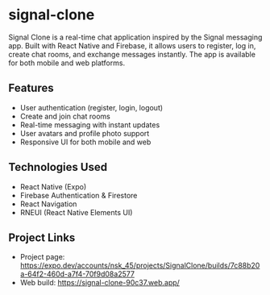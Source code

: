 # signal-clone

Signal Clone is a real-time chat application inspired by the Signal messaging app. Built with React Native and Firebase, it allows users to register, log in, create chat rooms, and exchange messages instantly. The app is available for both mobile and web platforms.

## Features

- User authentication (register, login, logout)
- Create and join chat rooms
- Real-time messaging with instant updates
- User avatars and profile photo support
- Responsive UI for both mobile and web

## Technologies Used

- React Native (Expo)
- Firebase Authentication & Firestore
- React Navigation
- RNEUI (React Native Elements UI)

## Project Links

- Project page: https://expo.dev/accounts/nsk_45/projects/SignalClone/builds/7c88b20a-64f2-460d-a7f4-70f9d08a2577
- Web build: https://signal-clone-90c37.web.app/
